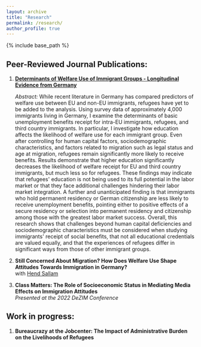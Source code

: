 ```yaml
---
layout: archive
title: "Research"
permalink: /research/
author_profile: true
---
```


{% include base_path %}

## Peer-Reviewed Journal Publications:

1. **[Determinants of Welfare Use of Immigrant Groups - Longitudinal Evidence from Germany](https://www.frontiersin.org/articles/10.3389/fsoc.2022.839352/full)**<br>
   
    *Abstract:* While recent literature in Germany has compared predictors of welfare use between EU and non-EU immigrants, refugees have yet to be added to the analysis. Using survey data of approximately 4,000 immigrants living in Germany, I examine the determinants of basic unemployment benefits receipt for intra-EU immigrants, refugees, and third country immigrants. In particular, I investigate how education affects the likelihood of welfare use for each immigrant group. Even after controlling for human capital factors, sociodemographic characteristics, and factors related to migration such as legal status and age at migration, refugees remain significantly more likely to receive benefits. Results demonstrate that higher education significantly decreases the likelihood of welfare receipt for EU and third country immigrants, but much less so for refugees. These findings may indicate that refugees' education is not being used to its full potential in the labor market or that they face additional challenges hindering their labor market integration. A further and unanticipated finding is that immigrants who hold permanent residency or German citizenship are less likely to receive unemployment benefits, pointing either to positive effects of a secure residency or selection into permanent residency and citizenship among those with the greatest labor market success. Overall, this research shows that challenges beyond human capital deficiencies and sociodemographic characteristics must be considered when studying immigrants' receipt of social benefits, that not all educational credentials are valued equally, and that the experiences of refugees differ in significant ways from those of other immigrant groups.

2. **Still Concerned About Migration? How Does Welfare Use Shape Attitudes Towards Immigration in Germany?**<br>with [Hend Sallam](https://www.projekte.hu-berlin.de/de/migsoz/das-team)

3. **Class Matters: The Role of Socioeconomic Status in Mediating Media Effects on Immigration Attitudes**<br>
    *Presented at the 2022 DeZIM Conference*

## Work in progress:

1. **Bureaucrazy at the Jobcenter: The Impact of Administrative Burden on the Livelihoods of Refugees**
